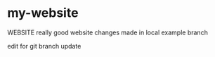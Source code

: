 # my-website
WEBSITE
really good website changes made in local
example branch


edit for git branch update
